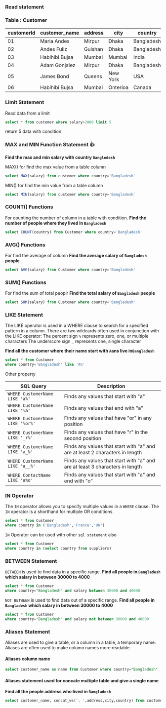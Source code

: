 ### Read statement

### Table : Customer

| customerId | customer_name  | address | city     | country    | salary | age |
| ---------- | -------------- | ------- | -------- | ---------- | ------ | --- |
| 01         | Maria Andes    | Mirpur  | Dhaka    | Bangladesh | 50000  | 30  |
| 02         | Andes Fuliz    | Gulshan | Dhaka    | Bangladesh | 55000  | 28  |
| 03         | Habihibi Bujsa | Mumbai  | Mumbai   | India      | 60000  | 35  |
| 04         | Adam Gonjalez  | Mirpur  | Dhaka    | Bangladesh | 52000  | 32  |
| 05         | James Bond     | Queens  | New York | USA        | 75000  | 40  |
| 06         | Habihibi Bujsa | Mumbai  | Onterioa | Canada     | 58000  | 37  |

### Limit Statement

Read data from a limit

```sql
select * from customer where salary>2000 limit 5
```

return 5 data with condition

### MAX and MIN Function Statement 👍

**Find the max and min salary with country `Bangledesh`**

MAX() for find the max value from a table column

```sql
select MAX(salary) from customer where country='Bangladesh`
```

MIN() for find the min value from a table column

```sql
select MIN(salary) from customer where country='Bangladesh`
```

### COUNT() Functions

For counting the number of column in a table with condition.
**Find the number of people where they lived in `Bangladesh`**

```sql
select COUNT(country) from Customer where country='Bangladesh'
```

### AVG() Functions

For find the average of column
**Find the average salary of `Bangladesh` people**

```sql
select AVG(salary) from Customer where country='Bangladesh'
```

### SUM() Functions

For find the sum of total peoplr
**Find the total salary of `Bangladesh` people**

```sql
select SUM(salary) from Customer where country='Bangladesh'
```

### LIKE Statement

The LIKE operator is used in a WHERE clause to search for a specified pattern in a column.
There are two wildcards often used in conjunction with the LIKE operator:
The percent sign `%` represents zero, one, or multiple characters
The underscore sign `_` represents one, single character

**Find all the customer where their name start with `A`ans live in`Bangladesh`**

```sql
select * from Customer
where country='Bangladesh' like 'A%'
```

Other property

| SQL Query                        | Description                                                                  |
| -------------------------------- | ---------------------------------------------------------------------------- |
| `WHERE CustomerName LIKE 'a%'`   | Finds any values that start with "a"                                         |
| `WHERE CustomerName LIKE '%a'`   | Finds any values that end with "a"                                           |
| `WHERE CustomerName LIKE '%or%'` | Finds any values that have "or" in any position                              |
| `WHERE CustomerName LIKE '_r%'`  | Finds any values that have "r" in the second position                        |
| `WHERE CustomerName LIKE 'a_%'`  | Finds any values that start with "a" and are at least 2 characters in length |
| `WHERE CustomerName LIKE 'a__%'` | Finds any values that start with "a" and are at least 3 characters in length |
| `WHERE ContactName LIKE 'a%o'`   | Finds any values that start with "a" and end with "o"                        |

### IN Operator

The `IN` operator allows you to specify multiple values in a `WHERE` clause.
The `IN` operator is a shorthand for multiple OR conditions.

```sql
select * from Customer
where country in ('Bangladesh','France','UK')
```

`IN` Operator can be used with other `sql statement` also

```sql
select * from Customer
where country in (select country from suppliers)
```

### BETWEEN Statement

`BETWEEN` is used to find data in a specific range.
**Find all people in `Bangladesh` which salary in between 30000 to 4000**

```sql
select * from Customer
where country="Bangladesh" and salary between 30000 and 40000
```

`NOT BETWEEN` is used to find data out of a specific range.
**Find all people in `Bangladesh` which salary in between 30000 to 4000**

```sql
select * from Customer
where country="Bangladesh" and salary not between 30000 and 40000
```

### Aliases Statement

Aliases are used to give a table, or a column in a table, a temporary name.
Aliases are often used to make column names more readable.

#### Aliases column name

```sql
select customer_name as name from Customer where country="Bangladesh"
```

#### Aliases statement used for concate multiple table and give a single name

**Find all the people address who lived in `Bangladesh`**

```sql
select customer_name, concat_ws(', ',address,city,country) from customer where country="Bangladesh"
```
